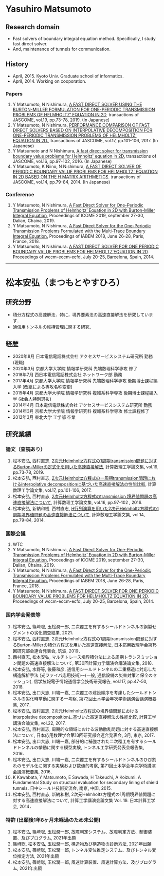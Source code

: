 # Yasuhiro Matsumoto

## Research domain
- Fast solvers of boundary integral equation method. Specifically, I study fast direct solver.
- And, maintenance of tunnels for communication.

## History
- April, 2015. Kyoto Univ. Graduate school of informatics. 
- April, 2014. Working on cooporation.

### Papers
1. Y Matsumoto, N Nishimura, [A FAST DIRECT SOLVER USING THE BURTON-MILLER FORMULATION FOR ONE-PERIODIC TRANSMISSION PROBLEMS OF HELMHOLTZ’ EQUATION IN 2D](http://www.matsumoto.nuem.nagoya-u.ac.jp/jascome/denshi-journal/19/JA1915.pdf), transactions of JASCOME, vol.19, pp.73-78, 2019. (In Japanese)
1. Y Matsumoto, N Nishimura, [PERFORMANCE COMPARISON OF FAST DIRECT SOLVERS BASED ON INTERPOLATIVE DECOMPOSITION FOR ONE-PERIODIC TRANSMISSION PROBLEMS OF HELMHOLTZ’ EQUATION IN 2D.](http://www.matsumoto.nuem.nagoya-u.ac.jp/jascome/denshi-journal/17/JA1721.pdf), transactions of JASCOME, vol.17, pp.101-106, 2017. (In Japanese)
1. Y Matsumoto and N Nishimura, [A fast direct solver for transmission boundary value problems for Helmholtz' equation in 2D](http://www.matsumoto.nuem.nagoya-u.ac.jp/jascome/denshi-journal/16/JA1622.pdf), transactions of JASCOME, vol.16, pp.97-102, 2016. (In Japanese)
1. Y Matsumoto, K Niino, N Nishimura, [A FAST DIRECT SOLVER OF PERIODIC BOUNDARY VALUE PROBLEMS FOR HELMHOLTZ’ EQUATION IN 2D BASED ON THE H MATRIX ARITHMETICS](http://www.matsumoto.nuem.nagoya-u.ac.jp/jascome/denshi-journal/14/JA1419.pdf). transactions of JASCOME, vol.14, pp.79-84, 2014. (In Japanese)

### Conference
1. Y Matsumoto, N Nishimura, [A Fast Direct Solver for One-Periodic Transmission Problems of Helmholtz’ Equation in 2D with Burton-Miller Integral Equation](http://icome2019.dlut.edu.cn/files/20191023/191023_1609404.pdf), Proceedings of ICOME 2019, september 27-30, Dalian, Chaina, 2019.
1. Y Matsumoto, N Nishimura, [A Fast Direct Solver for the One-Periodic Transmission Problems Formulated with the Multi-Trace Boundary Integral Equation.](https://project.inria.fr/iabem2018/files/2018/06/book-of-abstracts_iabem2018.pdf) Proceedings of IABEM 2018, June 26-28, Paris, France, 2018.
1. Y Matsumoto, N Nishimura. [A FAST DIRECT SOLVER FOR ONE PERIODIC BOUNDARY VALUE PROBLEMS FOR HELMHOLTZ’EQUATION IN 2D](http://www.wccm-eccm-ecfd2014.org/admin/files/fileabstract/a2739.pdf).  Proceedings of wccm-eccm-ecfd, July 20-25, Barcelona, Spain, 2014.

-------

# 松本安弘（まつもとやすひろ）

## 研究分野
- 積分方程式の高速解法．特に，境界要素法の高速直接解法を研究しています．
- 通信用トンネルの維持管理に関する研究．

## 経歴

- 2020年8月 日本電信電話株式会社 アクセスサービスシステム研究所 勤務 (現職)
- 2020年3月 京都大学大学院 情報学研究科 先端数理科学専攻 修了
- 2018年7月 西日本電信電話株式会社 ネットワーク部 勤務
- 2017年4月 京都大学大学院 情報学研究科 先端数理科学専攻 後期博士課程編入学 (改組による専攻名称変更)
- 2015年4月 京都大学大学院 情報学研究科 複雑系科学専攻 後期博士課程編入学 (社会人特別選抜)
- 2014年4月 日本電信電話株式会社 アクセスサービスシステム研究所 勤務
- 2014年3月 京都大学大学院 情報学研究科 複雑系科学専攻 修士課程修了
- 2012年3月 東北大学 工学部 卒業

## 研究業績

### 論文（査読あり）
1. 松本安弘, 西村直志, [2次元Helmholtz方程式の1周期transmission問題に対するBurton-Millerの定式化を用いた高速直接解法](http://www.matsumoto.nuem.nagoya-u.ac.jp/jascome/denshi-journal/19/JA1915.pdf), 計算数理工学論文集, vol.19, pp.73-78, 2019.
1. 松本安弘, 西村直志, [2次元Helmholtz方程式の一周期transmission問題におけるinterpolative decompositionに基づいた高速直接解法の性能比較](http://www.matsumoto.nuem.nagoya-u.ac.jp/jascome/denshi-journal/17/JA1721.pdf), 計算数理工学論文集, vol.17, pp.101-106, 2017.
1. 松本安弘, 西村直志, [2次元Helmholtz方程式のtransmission 境界値問題の高速直接解法について](http://www.matsumoto.nuem.nagoya-u.ac.jp/jascome/denshi-journal/16/JA1622.pdf), 計算数理工学論文集, vol.16, pp.97-102 , 2016.
1. 松本安弘, 新納和樹, 西村直志, [H行列演算を用いた2次元Helmholtz方程式の1周期境界値問題の高速直接解法について](http://www.matsumoto.nuem.nagoya-u.ac.jp/jascome/denshi-journal/14/JA1419.pdf), 計算数理工学論文集, vol.14, pp.79-84, 2014.

### 国際会議
1. WTC
1. Y Matsumoto, N Nishimura, [A Fast Direct Solver for One-Periodic Transmission Problems of Helmholtz’ Equation in 2D with Burton-Miller Integral Equation](http://icome2019.dlut.edu.cn/files/20191023/191023_1609404.pdf), Proceedings of ICOME 2019, september 27-30, Dalian, Chaina, 2019.
1. Y Matsumoto, N Nishimura, [A Fast Direct Solver for the One-Periodic Transmission Problems Formulated with the Multi-Trace Boundary Integral Equation.](https://project.inria.fr/iabem2018/files/2018/06/book-of-abstracts_iabem2018.pdf) Proceedings of IABEM 2018, June 26-28, Paris, France, 2018.
1. Y Matsumoto, N Nishimura. [A FAST DIRECT SOLVER FOR ONE PERIODIC BOUNDARY VALUE PROBLEMS FOR HELMHOLTZ’EQUATION IN 2D](http://www.wccm-eccm-ecfd2014.org/admin/files/fileabstract/a2739.pdf).  Proceedings of wccm-eccm-ecfd, July 20-25, Barcelona, Spain, 2014.

### 国内学会発表等
1. 松本安弘, 篠﨑聡, 玉松潤一郎, 二次覆工を有するシールドトンネルの鋼製セグメントの劣化調査結果, 2021.
1. 松本安弘, 西村直志, 2次元Helmholtz方程式の1周期transmission問題に対するBurton-Millerの積分方程式を用いた高速直接解法, 日本応用数理学会第15回研究部会連合発表会, 筑波, 2019．
1. 西村直志, 松本安弘, マルチトレース境界積分法による周期トランスミッション問題の高速直接解法について, 第30回計算力学講演会講演論文集, 2018.
1. 松本安弘, 水野等, 後藤和彦, 通信用シールドトンネルの二重構造に対応した構造解析手法 (光ファイバ応用技術)--(一般, 通信設備の災害対策と保全のセッション), 信学技報電子情報通信学会技術研究報告, vol.117, pp.47-50, 2018.
1. 松本安弘, 出口大志, 川端一嘉, 二次覆工の建設順序を考慮したシールドトンネルの劣化時挙動に関する一考察, 第72回土木学会年次学術講演会講演概要集, 2017．
1. 松本安弘, 西村直志, 2次元Helmholtz方程式の境界値問題におけるinterpolative decompositionに基づいた高速直接解法の性能比較, 計算工学講演会論文集, vol.22, 2017.
1. 松本安弘, 西村直志, 周期的な領域における波動散乱問題に対する高速直接解法について, 日本応用数理学会第13回研究部会連合発表会, 3月, 東京, 2017．
1. 松本安弘, 出口大志, 川端一嘉, 部分的に補強された二次覆工を有するシールドトンネルの挙動に関する模型実験, トンネル工学研究発表会報告集, 2016．
1. 松本安弘, 出口大志, 川端一嘉, 二次覆工を有するシールドトンネルのひび割れのモデル化に関する実験および数値的考察, 第71回土木学会年次学術講演会講演概要集, 2016．
1. K Kawabata, Y Matsumoto, E Sawada, H Takeuchi, A Koizumi. A Fundamental Study on structual evaluation for secondary lining of shield tunnels. 日中シールド技術交流会, 南京, 中国, 2015.
1. 松本安弘, 西村直志, 新納和樹, 2次元Helmholtz方程式の1周期境界値問題に対する高速直接解法について, 計算工学講演会論文集 Vol. 19. 日本計算工学会, 2014．



### 特許 (出願後1年6ヶ月未経過のため未公開)
1. 松本安弘, 篠﨑聡, 玉松潤一郎, 故障判定システム、故障判定方法、制御装置、及びプログラム, 2021年出願
1. 篠﨑聡, 松本安弘, 玉松潤一郎, 構造物及び構造物の診断方法, 2021年出願
1. 松本安弘, 篠﨑聡, 玉松潤一郎, トンネル変位推定システム、及びトンネル変位推定方法, 2021年出願
1. 松本安弘, 篠﨑聡, 玉松潤一郎, 風速計算装置、風速計算方法、及びプログラム, 2021年出願


